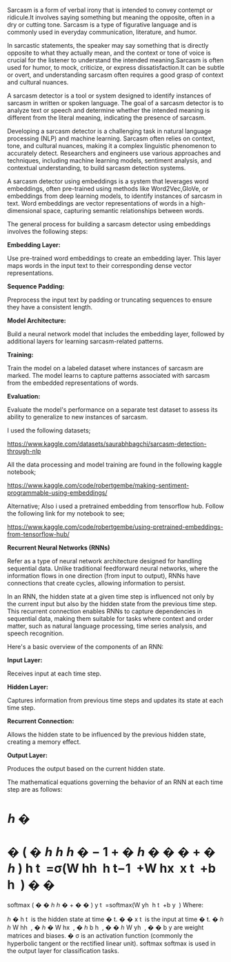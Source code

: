 Sarcasm is a form of verbal irony that is intended to convey contempt or ridicule.It involves saying something but meaning the opposite, often in a dry or cutting tone. Sarcasm is a type of figurative language and is commonly used in everyday communication, literature, and humor.

In sarcastic statements, the speaker may say something that is directly opposite to what they actually mean, and the context or tone of voice is crucial for the listener to understand the intended meaning.Sarcasm is often used for humor, to mock, criticize, or express dissatisfaction.It can be subtle or overt, and understanding sarcasm often requires a good grasp of context and cultural nuances.

A sarcasm detector is a tool or system designed to identify instances of sarcasm in written or spoken language. The goal of a sarcasm detector is to analyze text or speech and determine whether the intended meaning is different from the literal meaning, indicating the presence of sarcasm.

Developing a sarcasm detector is a challenging task in natural language processing (NLP) and machine learning. Sarcasm often relies on context, tone, and cultural nuances, making it a complex linguistic phenomenon to accurately detect. Researchers and engineers use various approaches and techniques, including machine learning models, sentiment analysis, and contextual understanding, to build sarcasm detection systems.

A sarcasm detector using embeddings is a system that leverages word embeddings, often pre-trained using methods like Word2Vec,GloVe, or embeddings from deep learning models, to identify instances of sarcasm in text. Word embeddings are vector representations of words in a high-dimensional space, capturing semantic relationships between words.

The general process for building a sarcasm detector using embeddings involves the following steps:

**Embedding Layer:**

Use pre-trained word embeddings to create an embedding layer. This layer maps words in the input text to their corresponding dense vector representations.

**Sequence Padding:**

Preprocess the input text by padding or truncating sequences to ensure they have a consistent length.

**Model Architecture:**

Build a neural network model that includes the embedding layer, followed by additional layers for learning sarcasm-related patterns.

**Training:**

Train the model on a labeled dataset where instances of sarcasm are marked. The model learns to capture patterns associated with sarcasm from the embedded representations of words.

**Evaluation:**

Evaluate the model's performance on a separate test dataset to assess its ability to generalize to new instances of sarcasm.

I used the following datasets;

https://www.kaggle.com/datasets/saurabhbagchi/sarcasm-detection-through-nlp

All the data processing and model training are found in the following kaggle notebook;

https://www.kaggle.com/code/robertgembe/making-sentiment-programmable-using-embeddings/

Alternative; Also i used a pretrained embedding from tensorflow hub. Follow the following link for my notebook to see;

https://www.kaggle.com/code/robertgembe/using-pretrained-embeddings-from-tensorflow-hub/

**Recurrent Neural Networks (RNNs)**

Refer as a type of neural network architecture designed for handling sequential data. Unlike traditional feedforward neural networks, where the information flows in one direction (from input to output), RNNs have connections that create cycles, allowing information to persist.

In an RNN, the hidden state at a given time step is influenced not only by the current input but also by the hidden state from the previous time step. This recurrent connection enables RNNs to capture dependencies in sequential data, making them suitable for tasks where context and order matter, such as natural language processing, time series analysis, and speech recognition.

Here's a basic overview of the components of an RNN:

**Input Layer:**

Receives input at each time step.

**Hidden Layer:**

Captures information from previous time steps and updates its state at each time step.

**Recurrent Connection:**

Allows the hidden state to be influenced by the previous hidden state, creating a memory effect.

**Output Layer:**

Produces the output based on the current hidden state.

The mathematical equations governing the behavior of an RNN at each time step are as follows:

ℎ
�
=
�
(
�
ℎ
ℎ
ℎ
�
−
1
+
�
ℎ
�
�
�
+
�
ℎ
)
h 
t
​
 =σ(W 
hh
​
 h 
t−1
​
 +W 
hx
​
 x 
t
​
 +b 
h
​
 )
�
�
=
softmax
(
�
�
ℎ
ℎ
�
+
�
�
)
y 
t
​
 =softmax(W 
yh
​
 h 
t
​
 +b 
y
​
 )
Where:

ℎ
�
h 
t
​
  is the hidden state at time 
�
t.
�
�
x 
t
​
  is the input at time 
�
t.
�
ℎ
ℎ
W 
hh
​
 , 
�
ℎ
�
W 
hx
​
 , 
�
ℎ
b 
h
​
 , 
�
�
ℎ
W 
yh
​
 , 
�
�
b 
y
​
  are weight matrices and biases.
�
σ is an activation function (commonly the hyperbolic tangent or the rectified linear unit).
softmax
softmax is used in the output layer for classification tasks.

